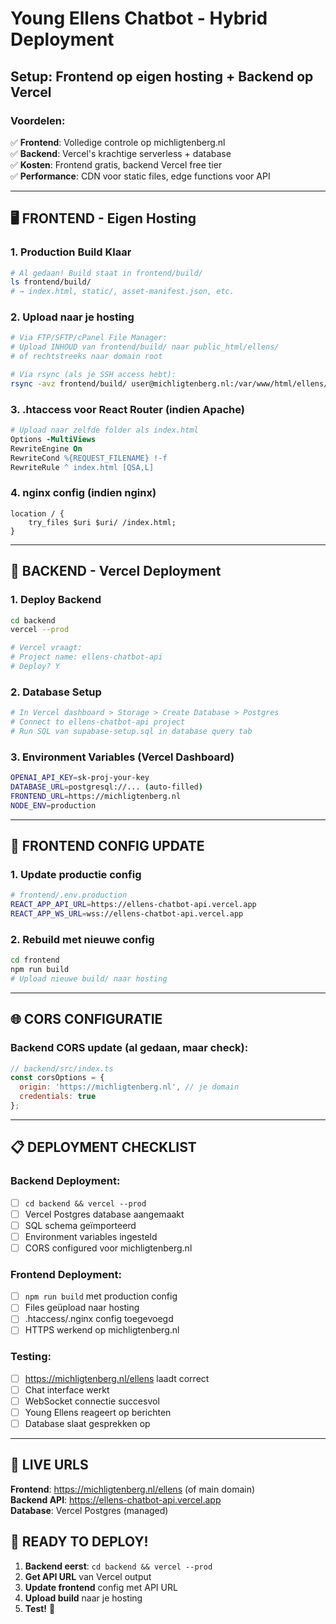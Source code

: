 # Young Ellens Chatbot - Hybrid Deployment

## Setup: Frontend op eigen hosting + Backend op Vercel

### Voordelen:
✅ **Frontend**: Volledige controle op michligtenberg.nl  
✅ **Backend**: Vercel's krachtige serverless + database  
✅ **Kosten**: Frontend gratis, backend Vercel free tier  
✅ **Performance**: CDN voor static files, edge functions voor API  

---

## 🖥️ FRONTEND - Eigen Hosting

### 1. Production Build Klaar
```bash
# Al gedaan! Build staat in frontend/build/
ls frontend/build/
# → index.html, static/, asset-manifest.json, etc.
```

### 2. Upload naar je hosting
```bash
# Via FTP/SFTP/cPanel File Manager:
# Upload INHOUD van frontend/build/ naar public_html/ellens/ 
# of rechtstreeks naar domain root

# Via rsync (als je SSH access hebt):
rsync -avz frontend/build/ user@michligtenberg.nl:/var/www/html/ellens/
```

### 3. .htaccess voor React Router (indien Apache)
```apache
# Upload naar zelfde folder als index.html
Options -MultiViews
RewriteEngine On
RewriteCond %{REQUEST_FILENAME} !-f
RewriteRule ^ index.html [QSA,L]
```

### 4. nginx config (indien nginx)
```nginx
location / {
    try_files $uri $uri/ /index.html;
}
```

---

## 🚀 BACKEND - Vercel Deployment

### 1. Deploy Backend
```bash
cd backend
vercel --prod

# Vercel vraagt:
# Project name: ellens-chatbot-api
# Deploy? Y
```

### 2. Database Setup
```bash
# In Vercel dashboard > Storage > Create Database > Postgres
# Connect to ellens-chatbot-api project
# Run SQL van supabase-setup.sql in database query tab
```

### 3. Environment Variables (Vercel Dashboard)
```bash
OPENAI_API_KEY=sk-proj-your-key
DATABASE_URL=postgresql://... (auto-filled)
FRONTEND_URL=https://michligtenberg.nl
NODE_ENV=production
```

---

## 🔗 FRONTEND CONFIG UPDATE

### 1. Update productie config
```bash
# frontend/.env.production
REACT_APP_API_URL=https://ellens-chatbot-api.vercel.app
REACT_APP_WS_URL=wss://ellens-chatbot-api.vercel.app
```

### 2. Rebuild met nieuwe config
```bash
cd frontend
npm run build
# Upload nieuwe build/ naar hosting
```

---

## 🌐 CORS CONFIGURATIE

### Backend CORS update (al gedaan, maar check):
```javascript
// backend/src/index.ts
const corsOptions = {
  origin: 'https://michligtenberg.nl', // je domain
  credentials: true
};
```

---

## 📋 DEPLOYMENT CHECKLIST

### Backend Deployment:
- [ ] `cd backend && vercel --prod`
- [ ] Vercel Postgres database aangemaakt
- [ ] SQL schema geïmporteerd  
- [ ] Environment variables ingesteld
- [ ] CORS configured voor michligtenberg.nl

### Frontend Deployment:
- [ ] `npm run build` met production config
- [ ] Files geüpload naar hosting
- [ ] .htaccess/.nginx config toegevoegd
- [ ] HTTPS werkend op michligtenberg.nl

### Testing:
- [ ] https://michligtenberg.nl/ellens laadt correct
- [ ] Chat interface werkt
- [ ] WebSocket connectie succesvol
- [ ] Young Ellens reageert op berichten
- [ ] Database slaat gesprekken op

---

## 🎯 LIVE URLS

**Frontend**: https://michligtenberg.nl/ellens (of main domain)  
**Backend API**: https://ellens-chatbot-api.vercel.app  
**Database**: Vercel Postgres (managed)

## 🚀 READY TO DEPLOY!

1. **Backend eerst**: `cd backend && vercel --prod`
2. **Get API URL** van Vercel output  
3. **Update frontend** config met API URL
4. **Upload build** naar je hosting
5. **Test!** 🎉